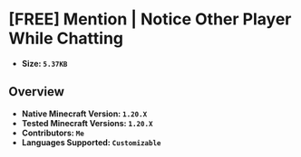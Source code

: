 # [FREE] Mention | Notice Other Player While Chatting  

+ **Size: `5.37KB`**

## Overview
+ **Native Minecraft Version: `1.20.X`**  
+ **Tested Minecraft Versions: `1.20.X`**  
+ **Contributors: `Me`**  
+ **Languages Supported: `Customizable`**  

